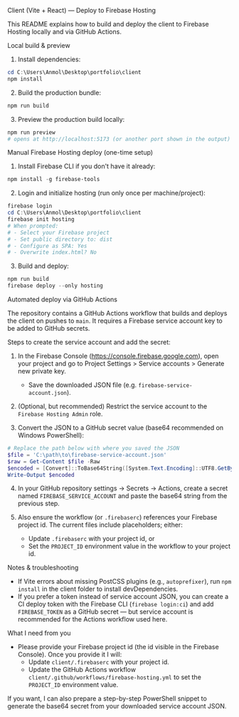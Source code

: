 Client (Vite + React) — Deploy to Firebase Hosting

This README explains how to build and deploy the client to Firebase Hosting locally and via GitHub Actions.

Local build & preview

1. Install dependencies:

```powershell
cd C:\Users\Anmol\Desktop\portfolio\client
npm install
```

2. Build the production bundle:

```powershell
npm run build
```

3. Preview the production build locally:

```powershell
npm run preview
# opens at http://localhost:5173 (or another port shown in the output)
```

Manual Firebase Hosting deploy (one-time setup)

1. Install Firebase CLI if you don't have it already:

```powershell
npm install -g firebase-tools
```

2. Login and initialize hosting (run only once per machine/project):

```powershell
firebase login
cd C:\Users\Anmol\Desktop\portfolio\client
firebase init hosting
# When prompted:
# - Select your Firebase project
# - Set public directory to: dist
# - Configure as SPA: Yes
# - Overwrite index.html? No
```

3. Build and deploy:

```powershell
npm run build
firebase deploy --only hosting
```

Automated deploy via GitHub Actions

The repository contains a GitHub Actions workflow that builds and deploys the client on pushes to `main`. It requires a Firebase service account key to be added to GitHub secrets.

Steps to create the service account and add the secret:

1. In the Firebase Console (https://console.firebase.google.com), open your project and go to Project Settings > Service accounts > Generate new private key.
   - Save the downloaded JSON file (e.g. `firebase-service-account.json`).

2. (Optional, but recommended) Restrict the service account to the `Firebase Hosting Admin` role.

3. Convert the JSON to a GitHub secret value (base64 recommended on Windows PowerShell):

```powershell
# Replace the path below with where you saved the JSON
$file = 'C:\path\to\firebase-service-account.json'
$raw = Get-Content $file -Raw
$encoded = [Convert]::ToBase64String([System.Text.Encoding]::UTF8.GetBytes($raw))
Write-Output $encoded
```

4. In your GitHub repository settings -> Secrets -> Actions, create a secret named `FIREBASE_SERVICE_ACCOUNT` and paste the base64 string from the previous step.

5. Also ensure the workflow (or `.firebaserc`) references your Firebase project id. The current files include placeholders; either:
   - Update `.firebaserc` with your project id, or
   - Set the `PROJECT_ID` environment value in the workflow to your project id.

Notes & troubleshooting
- If Vite errors about missing PostCSS plugins (e.g., `autoprefixer`), run `npm install` in the client folder to install devDependencies.
- If you prefer a token instead of service account JSON, you can create a CI deploy token with the Firebase CLI (`firebase login:ci`) and add `FIREBASE_TOKEN` as a GitHub secret — but service account is recommended for the Actions workflow used here.

What I need from you
- Please provide your Firebase project id (the id visible in the Firebase Console). Once you provide it I will:
  - Update `client/.firebaserc` with your project id.
  - Update the GitHub Actions workflow `client/.github/workflows/firebase-hosting.yml` to set the `PROJECT_ID` environment value.

If you want, I can also prepare a step-by-step PowerShell snippet to generate the base64 secret from your downloaded service account JSON.
